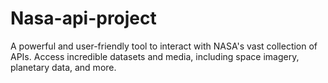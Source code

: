 # Nasa-api-project
A powerful and user-friendly tool to interact with NASA's vast collection of APIs. Access incredible datasets and media, including space imagery, planetary data, and more.
